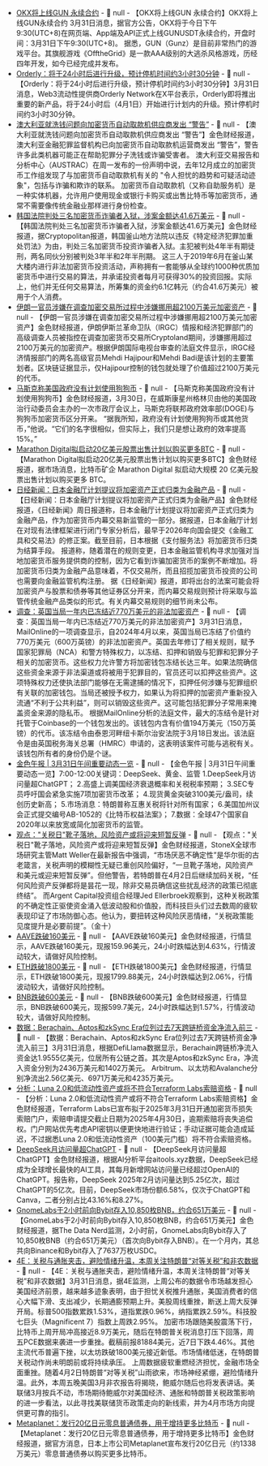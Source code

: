 - [OKX将上线GUN 永续合约]() - 📰 null - 【OKX将上线GUN 永续合约】OKX将上线GUN永续合约 
3月31日消息，据官方公告，OKX将于今日下午9:30(UTC+8)在网页端、App端及API正式上线GUNUSDT永续合约，开盘时间：3月31日下午9:30(UTC+8)。 
据悉，GUN（Gunz）是目前非常热门的游戏平台。其旗舰游戏《OfftheGrid》是一款AAA级别的大逃杀风格游戏，历经四年开发，如今已经完成并发布。
- [Orderly：将于24小时后进行升级，预计停机时间约3小时30分钟](https://x.com/OrderlyNetwork/status/1906587278904062043) - 📰 null - 【Orderly：将于24小时后进行升级，预计停机时间约3小时30分钟】3月31日消息，Web3流动性提供商Orderly Network在X平台表示，Orderly即将推出重要的新产品，将于24小时后（4月1日）开始进行计划内的升级。预计停机时间约3小时30分钟。
- [澳大利亚就洗钱问题向加密货币自动取款机供应商发出 “警告”](https://decrypt.co/312354/australia-crypto-atm-providers-money-laundering) - 📰 null - 【澳大利亚就洗钱问题向加密货币自动取款机供应商发出 “警告”】金色财经报道，澳大利亚金融犯罪监督机构已向加密货币自动取款机运营商发出 “警告”，警告许多此类机器可能正在帮助犯罪分子洗钱或诈骗受害者。 
澳大利亚交易报告和分析中心（AUSTRAC）在周一发布的一份声明中说，去年12月成立的加密货币工作组发现了与加密货币自动取款机有关的 "令人担忧的趋势和可疑活动迹象"，包括与诈骗和欺诈的联系。 
加密货币自动取款机（又称自助服务机）是一种实体机器，允许用户使用现金或银行卡购买或出售比特币等加密货币，通常不需要像传统金融业那样进行身份检查。
- [韩国法院判处三名加密货币诈骗者入狱，涉案金额达41.6万美元](https://www.cryptopolitan.com/south-korean-court-jails-crypto-scammers/?utm_source=CPTelegram) - 📰 null - 【韩国法院判处三名加密货币诈骗者入狱，涉案金额达41.6万美元】金色财经报道，据Cryptopolitan报道，韩国釜山地方法院以违反《特定经济犯罪加重处罚法》为由，判处三名加密货币投资诈骗者入狱。主犯被判处4年半有期徒刑，两名同伙分别被判处3年半和2年半刑期。 
这三人于2019年6月在釜山某大楼内进行非法加密货币投资活动，声称拥有一套能够从全球约1000种优质加密货币中进行交易的算法，并承诺投资者每月可获得30%的投资回报。实际上，他们并无任何交易算法，所筹集的资金约6.1亿韩元（约合41.6万美元）被用于个人消费。
- [伊朗一官员涉嫌在调查加密交易所过程中涉嫌挪用超2100万美元加密资产](https://decrypt.co/312351/iran-officials-21-million-crypto-investigating-corruption) - 📰 null - 【伊朗一官员涉嫌在调查加密交易所过程中涉嫌挪用超2100万美元加密资产】金色财经报道，伊朗伊斯兰革命卫队（IRGC）情报和经济犯罪部门的高级调查人员被指控在调查加密货币交易所Cryptoland期间，涉嫌挪用超过2100万美元的加密资产。根据伊朗国际电视台审查的法庭文件显示，IRGC经济情报部门的两名高级官员Mehdi Hajipour和Mehdi Badi是该计划的主要策划者。区块链证据显示，仅Hajipour控制的钱包就处理了价值超过2100万美元的代币。
- [马斯克称美国政府没有计划使用狗狗币](https://decrypt.co/312348/musk-us-government-no-plans-dogecoin) - 📰 null - 【马斯克称美国政府没有计划使用狗狗币】金色财经报道，3月30日，在威斯康星州格林贝由他的美国政治行动委员会主办的一次市政厅会议上，马斯克将联邦政府效率部(DOGE)与狗狗币加密货币区分开来。 
“据我所知，政府没有计划使用狗狗币或其他货币，”他说。“它们的名字很相似，但实际上，我们只是想让政府的效率提高15%。”
- [Marathon Digital拟启动20亿美元股票出售计划以购买更多BTC](https://x.com/1056886464280215553/status/1906562234316144884) - 📰 null - 【Marathon Digital拟启动20亿美元股票出售计划以购买更多BTC】金色财经报道，据市场消息，比特币矿企 Marathon Digital 拟启动大规模 20 亿美元股票出售计划以购买更多 BTC。
- [日经新闻：日本金融厅计划提议将加密资产正式归类为金融产品](https://www.theblock.co/post/348804/japan-mulls-officially-classifying-crypto-as-financial-product-nikkei?utm_source=twitter&utm_medium=social) - 📰 null - 【日经新闻：日本金融厅计划提议将加密资产正式归类为金融产品】金色财经报道，《日经新闻》周日报道称，日本金融厅计划提议将加密资产正式归类为金融产品，作为加密货币内幕交易新监管的一部分。据报道，日本金融厅计划在对现有法律框架进行闭门专家分析后，最早于2026年向国会提交《金融工具和交易法》的修正案。截至目前，日本根据《支付服务法》将加密货币归类为结算手段。 
报道称，随着潜在的规则变更，日本金融监管机构寻求加强对当地加密货币服务提供商的控制，因为它看到诈骗加密货币的案例不断增加。将加密货币归类为金融产品意味着，不仅交易所，而且招揽加密货币投资的公司也需要向金融监管机构注册。 
据《日经新闻》报道，即将出台的法案可能会将加密资产与股票和债券等其他证券区分开来，而内幕交易规则预计将采取与监管传统金融产品类似的形式。有关内幕交易规则的细节尚未公布。
- [调查：英国当局一年内已冻结近770万美元的非法加密资产](https://cryptoslate.com/u-k-officials-have-frozen-nearly-7-7m-worth-of-illicit-crypto-assets-in-one-year/) - 📰 null - 【调查：英国当局一年内已冻结近770万美元的非法加密资产】3月31日消息，MailOnline的一项调查显示，自2024年4月以来，英国当局已冻结了价值约770万美元（600万英镑）的非法加密资产。英国去年修订了相关规则，赋予国家犯罪局（NCA）和警方特殊权力，以冻结、扣押和销毁与犯罪和犯罪分子相关的加密货币。这些权力允许警方将加密钱包冻结长达三年。如果法院确信这些资金来源于非法渠道或将被用于犯罪目的，官员还可以扣押这些资产。这项特殊权力还使执法部门能够在无需逮捕的情况下，扣押任何涉嫌与犯罪组织有关联的加密钱包。当局还被授予权力，如果认为将扣押的加密资产重新投入流通“不利于公共利益”，则可以销毁这些资产。这可能包括犯罪分子常用来掩盖资金来源的隐私币。 
根据MailOnline分析的法庭文件，最大的冻结令是针对托管于Coinbase的一个钱包发出的。该钱包内含有价值194万美元（150万英镑）的代币。该冻结令由泰恩河畔纽卡斯尔治安法院于3月18日发出。该法庭令是由英国税务海关总署（HMRC）申请的，这表明该案件可能与逃税有关。该钱包所有者的身份仍是个谜。
- [金色午报 | 3月31日午间重要动态一览]() - 📰 null - 【金色午报 | 3月31日午间重要动态一览】7:00-12:00关键词：DeepSeek、黄金、监管 
1.DeepSeek月访问量超ChatGPT； 
2.高盛上调美国经济衰退概率和关税税率预期； 
3.SEC专员呼吁国会紧急实施7项加密货币改革； 
4.现货黄金突破3100美元/盎司，续创历史新高； 
5.市场消息：特朗普称互惠关税将针对所有国家； 
6.美国加州议会正式提交编号AB-1052的《比特币权益法案》； 
7.数据：全球47个国家自2020年以来放宽或简化加密货币的监管。
- [观点："关税日"靴子落地，风险资产或将迎来短暂反弹]() - 📰 null - 【观点："关税日"靴子落地，风险资产或将迎来短暂反弹】金色财经报道，StoneX全球市场研究主管Matt Weller在最新报告中强调，“市场厌恶不确定性”是华尔街的古老箴言，关税声明的模糊性无疑已重创风险偏好，“一旦靴子落地，风险资产和美元或迎来短暂反弹”。但他警告，若特朗普在4月2日后继续加码关税，“任何风险资产反弹都将是昙花一现，除非交易员确信这些扰乱经济的政策已彻底终结”。 
而Argent Capital投资组合经理Jed Ellerbroek观察到，这种关税政策的不确定性正驱使资金涌入低波动股和价值股，而科技巨头们过去数周的疲软表现印证了市场防御心态。他认为，要扭转这种风险厌恶情绪，“关税政策能见度提升是必要前提”。（金十）
- [AAVE跌破160美元]() - 📰 null - 【AAVE跌破160美元】金色财经报道，行情显示，AAVE跌破160美元，现报159.96美元，24小时跌幅达到4.63%，行情波动较大，请做好风险控制。
- [ETH跌破1800美元]() - 📰 null - 【ETH跌破1800美元】金色财经报道，行情显示，ETH跌破1800美元，现报1799.88美元，24小时跌幅达到2.06%，行情波动较大，请做好风险控制。
- [BNB跌破600美元]() - 📰 null - 【BNB跌破600美元】金色财经报道，行情显示，BNB跌破600美元，现报599.7美元，24小时跌幅达到1.57%，行情波动较大，请做好风险控制。
- [数据：Berachain、Aptos和zkSync Era位列过去7天跨链桥资金净流入前三](https://defillama.com/bridges) - 📰 null - 【数据：Berachain、Aptos和zkSync Era位列过去7天跨链桥资金净流入前三】3月31日消息，根据DefiLlama数据显示，Berachain跨链桥净流入资金达1.9555亿美元，位居所有公链之首。其次是Aptos和zkSync Era，净流入资金分别为2436万美元和1402万美元。 
Arbitrum、以太坊和Avalanche分别净流出2.56亿美元、6971万美元和4235万美元。
- [分析：Luna 2.0和低流动性资产或将不符合Terraform Labs索赔资格](https://x.com/BTCTN/status/1906549954534924765) - 📰 null - 【分析：Luna 2.0和低流动性资产或将不符合Terraform Labs索赔资格】金色财经报道，Terraform Labs已宣布拟于2025年3月31日开通加密货币损失索赔门户，索赔申请提交截止日期为2025年4月30日，逾期索赔将丧失追偿权。门户网站优先考虑API密钥以便更快地进行验证；手动证据可能会造成延迟，不过据悉Luna 2.0和低流动性资产（100美元门槛）将不符合索赔资格。
- [DeepSeek月访问量超ChatGPT](https://flash.jin10.com/detail/20250331111931188800) - 📰 null - 【DeepSeek月访问量超ChatGPT】金色财经报道，根据AI分析平台aitools.xyz数据，DeepSeek已经成为全球增长最快的AI工具，其每月新增网站访问量已经超过OpenAI的ChatGPT。报告称，DeepSeek 2025年2月访问量达到5.25亿次，超过ChatGPT的5亿次。目前，DeepSeek市场份额6.58%，仅次于ChatGPT和Canva，二者分别占比43.16%和8.27%。
- [GnomeLabs于2小时前向Bybit存入10,850枚BNB，约合651万美元](https://x.com/OnchainDataNerd/status/1906544969911058655) - 📰 null - 【GnomeLabs于2小时前向Bybit存入10,850枚BNB，约合651万美元】金色财经报道，据The Data Nerd监测，2小时前，GnomeLabs向Bybit存入了10,850枚BNB（约合651万美元）（首次向Bybit存入BNB）。在一个月内，其总共向Binance和Bybit存入了7637万枚USDC。
- [4E：关税与通胀夹击，避险情绪升温，本周关注特朗普“对等关税”和非农数据](https://x.com/4EChinese/status/1906543315584999576) - 📰 null - 【4E：关税与通胀夹击，避险情绪升温，本周关注特朗普“对等关税”和非农数据】3月31日消息，据4E监测，上周公布的数据令市场越发担心美国经济前景，越来越多迹象表明，由于担忧关税推升通胀，美国消费者的信心大幅下滑、支出减少，长期通膨预期上升。美股周线重挫，断送上周大反弹开局。标普500指数累跌1.53%，道指累跌0.96%，纳指累跌2.59%。科技股七巨头（Magnificent 7）指数上周跌2.95%。 
加密市场跟随美股震荡下行，比特币上周开局冲高接近8.9万美元，随后在特朗普关税消息打压下回落，周五PCE数据来袭进一步重挫。截稿前报81884美元，近7日下跌4.46%。其他主流代币普遍下挫，以太坊跌破1800美元接近新低。市场情绪低迷，在特朗普关税动作尚未明朗前或将持续承压。 上周数据疲软重燃经济担忧，金融市场全面重挫。随着4月2日特朗普“对等关税”山雨欲来，市场神经紧绷，避险情绪升温。此外，本周五晚美国3月非农报告将揭晓，鲍威尔随后也将发表讲话。美联储3月按兵不动，市场期待鲍威尔对美国经济、通胀和特朗普关税政策影响的进一步看法，以此寻找美联储货币政策走向的新线索，并为4月市场方向提供更可靠的指引。
- [Metaplanet：发行20亿日元零息普通债券，用于增持更多比特币](https://x.com/Metaplanet_JP/status/1906542857554362548) - 📰 null - 【Metaplanet：发行20亿日元零息普通债券，用于增持更多比特币】金色财经报道，据官方消息，日本上市公司Metaplanet宣布发行20亿日元（约1338万美元）零息普通债券以购买更多比特币。
